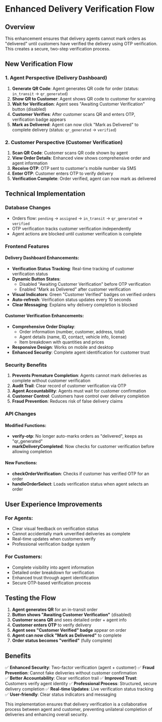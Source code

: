 # Enhanced Delivery Verification Flow

## Overview
This enhancement ensures that delivery agents cannot mark orders as "delivered" until customers have verified the delivery using OTP verification. This creates a secure, two-step verification process.

## New Verification Flow

### 1. Agent Perspective (Delivery Dashboard)
1. **Generate QR Code**: Agent generates QR code for order (status: `in_transit` → `qr_generated`)
2. **Show QR to Customer**: Agent shows QR code to customer for scanning
3. **Wait for Verification**: Agent sees "Awaiting Customer Verification" button (disabled)
4. **Customer Verifies**: After customer scans QR and enters OTP, verification badge appears
5. **Mark as Delivered**: Agent can now click "Mark as Delivered" to complete delivery (status: `qr_generated` → `verified`)

### 2. Customer Perspective (Customer Verification)
1. **Scan QR Code**: Customer scans QR code shown by agent
2. **View Order Details**: Enhanced view shows comprehensive order and agent information
3. **Receive OTP**: OTP sent to customer's mobile number via SMS
4. **Enter OTP**: Customer enters OTP to verify delivery
5. **Verification Complete**: Order verified, agent can now mark as delivered

## Technical Implementation

### Database Changes
- Orders flow: `pending` → `assigned` → `in_transit` → `qr_generated` → `verified`
- OTP verification tracks customer verification independently
- Agent actions are blocked until customer verification is complete

### Frontend Features

#### Delivery Dashboard Enhancements:
- **Verification Status Tracking**: Real-time tracking of customer verification status
- **Dynamic Button States**: 
  - Disabled "Awaiting Customer Verification" before OTP verification
  - Enabled "Mark as Delivered" after customer verification
- **Visual Indicators**: Green "Customer Verified" badges on verified orders
- **Auto-refresh**: Verification status updates every 10 seconds
- **Clear Messaging**: Explains why delivery completion is blocked

#### Customer Verification Enhancements:
- **Comprehensive Order Display**: 
  - Order information (number, customer, address, total)
  - Agent details (name, ID, contact, vehicle info, license)
  - Item breakdown with quantities and prices
- **Responsive Design**: Works on mobile and desktop
- **Enhanced Security**: Complete agent identification for customer trust

### Security Benefits

1. **Prevents Premature Completion**: Agents cannot mark deliveries as complete without customer verification
2. **Audit Trail**: Clear record of customer verification via OTP
3. **Agent Accountability**: Agents must wait for customer confirmation
4. **Customer Control**: Customers have control over delivery completion
5. **Fraud Prevention**: Reduces risk of false delivery claims

### API Changes

#### Modified Functions:
- **verify-otp**: No longer auto-marks orders as "delivered", keeps as "qr_generated"
- **markDeliveryCompleted**: Now checks for customer verification before allowing completion

#### New Functions:
- **checkOrderVerification**: Checks if customer has verified OTP for an order
- **handleOrderSelect**: Loads verification status when agent selects an order

## User Experience Improvements

### For Agents:
- Clear visual feedback on verification status
- Cannot accidentally mark unverified deliveries as complete
- Real-time updates when customers verify
- Professional verification badge system

### For Customers:
- Complete visibility into agent information
- Detailed order breakdown for verification
- Enhanced trust through agent identification
- Secure OTP-based verification process

## Testing the Flow

1. **Agent generates QR** for an in-transit order
2. **Button shows "Awaiting Customer Verification"** (disabled)
3. **Customer scans QR** and sees detailed order + agent info
4. **Customer enters OTP** to verify delivery
5. **Agent sees "Customer Verified" badge** appear on order
6. **Agent can now click "Mark as Delivered"** to complete
7. **Order status becomes "verified"** (fully complete)

## Benefits

✅ **Enhanced Security**: Two-factor verification (agent + customer)
✅ **Fraud Prevention**: Cannot fake deliveries without customer confirmation  
✅ **Better Accountability**: Clear verification trail
✅ **Improved Trust**: Customers verify agent identity
✅ **Professional Process**: Structured, secure delivery completion
✅ **Real-time Updates**: Live verification status tracking
✅ **User-friendly**: Clear status indicators and messaging

This implementation ensures that delivery verification is a collaborative process between agent and customer, preventing unilateral completion of deliveries and enhancing overall security.
